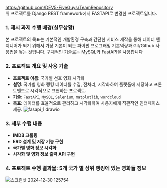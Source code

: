  https://github.com/DEV5-FiveGuys/TeamRepository<br>
위 프로젝트를 Django REST framework에서 FASTAPI로 변경한 프로젝트입니다.


### 1. 제시 과제 수행 배경(실무상황)
본 프로젝트의 목표는 기본적인 개발환경 구축과 간단한 서비스 제작을 통해 데이터 엔지니어가 되기 위해서 가장 기본이 되는 파이썬 프로그래밍 기본역량과 Git/Github 사용법을 쌓는 것입니다. 
구체적인 기술로는 MySQL와 FastAPI을 사용합니다

### 2. 프로젝트 개요 및 사용 기술
- **프로젝트 이름**: 국가별 선호 영화 시각화
- **설명**: 국가별 영화 랭킹 데이터를 수집, 전처리, 시각화하여 플랫폼에 저장하고 프론트엔드로 시각적으로 표현하는 프로젝트.
- **기술**: <code>FastAPI</code>, <code>MySQL</code>, <code>Selenium</code>, <code>matplotlib</code>, <code>wordcloud</code>
- **목표**: 데이터를 효율적으로 관리하고 시각화하여 사용자에게 직관적인 인터페이스 제공.
![fasapi_1 drawio](https://github.com/user-attachments/assets/1675a720-760a-4884-8425-dbde4cd9b2e4)


### 3. 세부 수행 내용
- **IMDB 크롤링**
- **ERD 설계 및 저장 기능 구현**
- **국가별 영화 정보 시각화**
- **시각화 및 영화 정보 출력 API 구현**

### 4. 프로젝트 수행 결과물: 5개 국가 별 상위 랭킹에 있는 영화들 정보

![스크린샷 2024-12-30 125754](https://github.com/user-attachments/assets/6b5926fd-21b6-414b-a23d-2846d0e2afb8)
